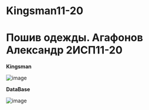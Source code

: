 # Kingsman11-20


<h1> Пошив одежды. Агафонов Александр 2ИСП11-20 </h1>


<b> Kingsman </b>

![image](https://user-images.githubusercontent.com/93195326/224111618-68f7e7d6-900c-48fc-8f4e-6750ec792f53.png)



<b> DataBase </b>

![image](https://user-images.githubusercontent.com/93195326/224431785-d348169a-16a2-462f-948e-85822da5b6f3.png)

